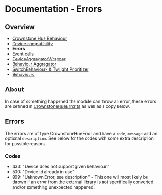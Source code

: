 # Documentation - Errors

## Overview

- [Crownstone Hue Behaviour](/documentation/CrownstoneHueBehaviour.md)
- [Device compatibility](/documentation/DeviceSupport.md) 
- **Errors**
- [Event calls](/documentation/EventCalls.md) 
- [DeviceAggregatorWrapper](/documentation/DeviceBehaviourWrapper.md)
- [Behaviour Aggregator](/documentation/BehaviourAggregator.md)
- [SwitchBehaviour- & Twilight Prioritizer](/documentation/Prioritizer.md)
- [Behaviours](/documentation/Behaviours.md)

## About

In case of something happened the module can throw an error, these errors are defined in [CrownstoneHueError.ts](/src/util/CrownstoneHueError.ts) as well as a copy below.

## Errors

The errors are of type CrownstoneHueError and have a `code`, `message` and an optional `description`.
See below for the codes with some extra description for possible reasons.

### Codes
- 433: "Device does not support given behaviour."
- 500: "Device id already in use"
- 999: "Unknown Error, see description." - This one will most likely be thrown if an error from the external library is not specifically converted and/or something unexpected happened.

